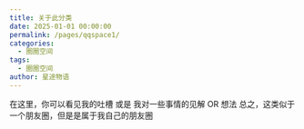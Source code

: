 ```yaml
---
title: 关于此分类
date: 2025-01-01 00:00:00
permalink: /pages/qqspace1/
categories:
  - 圈圈空间
tags:
  - 圈圈空间
author: 星途物语
---
```

在这里，你可以看见我的吐槽 或是 我对一些事情的见解 OR 想法
总之，这类似于一个朋友圈，但是是属于我自己的朋友圈